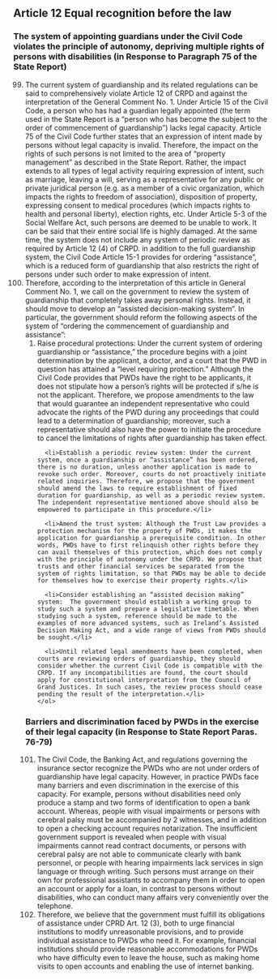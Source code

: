 ## Article 12 Equal recognition before the law

### The system of appointing guardians under the Civil Code violates the principle of autonomy, depriving multiple rights of persons with disabilities (in Response to Paragraph 75 of the State Report)

<ol start="99">
  <li>The current system of guardianship and its related regulations can be said to comprehensively violate Article 12 of CRPD and against the interpretation of the General Comment No. 1. Under Article 15 of the Civil Code, a person who has had a guardian legally appointed (the term used in the State Report is a “person who has become the subject to the order of commencement of guardianship”) lacks legal capacity. Article 75 of the Civil Code further states that an expression of intent made by persons without legal capacity is invalid. Therefore, the impact on the rights of such persons is not limited to the area of “property management” as described in the State Report. Rather, the impact extends to all types of legal activity requiring expression of intent, such as marriage, leaving a will, serving as a representative for any public or private juridical person (e.g. as a member of a civic organization, which impacts the rights to freedom of association), disposition of property, expressing consent to medical procedures (which impacts rights to health and personal liberty), election rights, etc. Under Article 5-3 of the Social Welfare Act, such persons are deemed to be unable to work. It can be said that their entire social life is highly damaged. At the same time, the system does not include any system of periodic review as required by Article 12 (4) of CRPD. in addition to the full guardianship system, the Civil Code Article 15-1 provides for ordering “assistance”, which is a reduced form of guardianship that also restricts the right of persons under such order to make expression of intent.</li>

  <li>Therefore, according to the interpretation of this article in General Comment No. 1, we call on the government to review the system of guardianship that completely takes away personal rights. Instead, it should move to develop an “assisted decision-making system”. In particular, the government should reform the following aspects of the system of “ordering the commencement of guardianship and assistance”:
    <ol>
      <li>Raise procedural protections: Under the current system of ordering guardianship or “assistance,” the procedure begins with a joint determination by the applicant, a doctor, and a court that the PWD in question has attained a “level requiring protection.” Although the Civil Code provides that PWDs have the right to be applicants, it does not stipulate how a person’s rights will be protected if s/he is not the applicant. Therefore, we propose amendments to the law that would guarantee an independent representative who could advocate the rights of the PWD during any proceedings that could lead to a determination of guardianship; moreover, such a representative should also have the power to initiate the procedure to cancel the limitations of rights after guardianship has taken effect.</li>

      <li>Establish a periodic review system: Under the current system, once a guardianship or “assistance” has been ordered, there is no duration, unless another application is made to revoke such order. Moreover, courts do not proactively initiate related inquiries. Therefore, we propose that the government should amend the laws to require establishment of fixed duration for guardianship, as well as a periodic review system. The independent representative mentioned above should also be empowered to participate in this procedure.</li>

      <li>Amend the trust system: Although the Trust Law provides a protection mechanism for the property of PWDs, it makes the application for guardianship a prerequisite condition. In other words, PWDs have to first relinquish other rights before they can avail themselves of this protection, which does not comply with the principle of autonomy under the CRPD. We propose that trusts and other financial services be separated from the system of rights limitation, so that PWDs may be able to decide for themselves how to exercise their property rights.</li>

      <li>Consider establishing an “assisted decision making” system:  The government should establish a working group to study such a system and prepare a legislative timetable. When studying such a system, reference should be made to the examples of more advanced systems, such as Ireland’s Assisted Decision Making Act, and a wide range of views from PWDs should be sought.</li>

      <li>Until related legal amendments have been completed, when courts are reviewing orders of guardianship, they should consider whether the current Civil Code is compatible with the CRPD. If any incompatibilities are found, the court should apply for constitutional interpretation from the Council of Grand Justices. In such cases, the review process should cease pending the result of the interpretation.</li>
    </ol>
  </li>
</ol>

### Barriers and discrimination faced by PWDs in the exercise of their legal capacity (in Response to State Report Paras. 76-79)

<ol start="101">
  <li>The Civil Code, the Banking Act, and regulations governing the insurance sector recognize the PWDs who are not under orders of guardianship have legal capacity. However, in practice PWDs face many barriers and even discrimination in the exercise of this capacity. For example, persons without disabilities need only produce a stamp and two forms of identification to open a bank account. Whereas, people with visual impairments or persons with cerebral palsy must be accompanied by 2 witnesses, and in addition to open a checking account requires notarization. The insufficient government support is revealed when people with visual impairments cannot read contract documents, or persons with cerebral palsy are not able to communicate clearly with bank personnel, or people with hearing impairments lack services in sign language or through writing. Such persons must arrange on their own for professional assistants to accompany them in order to open an account or apply for a loan, in contrast to persons without disabilities, who can conduct many affairs very conveniently over the telephone.</li>

  <li>Therefore, we believe that the government must fulfill its obligations of assistance under CPRD Art. 12 (3), both to urge financial institutions to modify unreasonable provisions, and to provide individual assistance to PWDs who need it. For example, financial institutions should provide reasonable accommodations for PWDs who have difficulty even to leave the house, such as making home visits to open accounts and enabling the use of internet banking.</li>
</ol>
